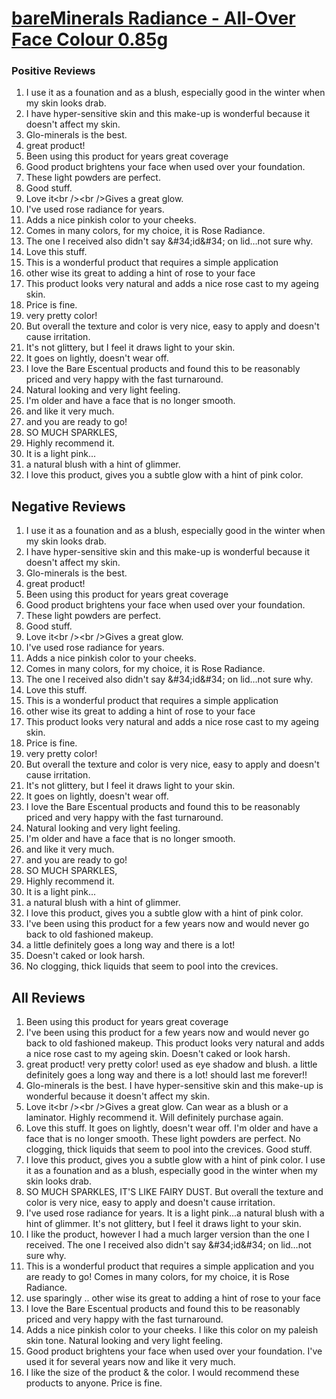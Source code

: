 # [bareMinerals Radiance - All-Over Face Colour 0.85g](https://products.checkmycream.com/products/bareMinerals-Radiance-All-Over-Face-Colour-0.85g.html)

### Positive Reviews

<ol>
      <li>I use it as a founation and as a blush, especially good in the winter when my skin looks drab.</li>
      <li>I have hyper-sensitive skin and this make-up is wonderful because it doesn&#x27;t affect my skin.</li>
      <li>Glo-minerals is the best.  </li>
      <li>great product!</li>
      <li>Been using this product for years great coverage</li>
      <li>Good product brightens your face when used over your foundation.  </li>
      <li>These light powders are perfect.</li>
      <li>Good stuff.</li>
      <li>Love it&lt;br /&gt;&lt;br /&gt;Gives a great glow.  </li>
      <li>I&#x27;ve used rose radiance for years.  </li>
      <li>Adds a nice pinkish color to your cheeks.</li>
      <li>Comes in many colors, for my choice, it is Rose Radiance.</li>
      <li>The one I received also didn&#x27;t say &amp;#34;id&amp;#34; on lid…not sure why.</li>
      <li>Love this stuff.</li>
      <li>This is a wonderful product that requires a simple application</li>
      <li>other wise its great to adding a hint of rose to your face</li>
      <li>This product looks very natural and adds a nice rose cast to my ageing skin.  </li>
      <li>Price is fine.</li>
      <li>very pretty color!</li>
      <li>But overall the texture and color is very nice, easy to apply and doesn&#x27;t cause irritation.</li>
      <li>It&#x27;s not glittery, but I feel it draws light to your skin.</li>
      <li>It goes on lightly, doesn&#x27;t wear off.</li>
      <li>I love the Bare Escentual products and found this to be reasonably priced and very happy with the fast turnaround.</li>
      <li>Natural looking and very light feeling.</li>
      <li>I&#x27;m older and have a face that is no longer smooth.</li>
      <li>and like it very much.</li>
      <li>and you are ready to go!  </li>
      <li>SO MUCH SPARKLES,</li>
      <li>Highly recommend it.  </li>
      <li>It is a light pink...</li>
      <li>a natural blush with a hint of glimmer.  </li>
      <li>I love this product, gives you a subtle glow with a hint of pink color.</li>
</ol>


<h2>Negative Reviews</h2>
<ol>
<li> I use it as a founation and as a blush, especially good in the winter when my skin looks drab.</li>
<li> I have hyper-sensitive skin and this make-up is wonderful because it doesn&#x27;t affect my skin.</li>
<li> Glo-minerals is the best.  </li>
<li> great product!</li>
<li> Been using this product for years great coverage</li>
<li> Good product brightens your face when used over your foundation.  </li>
<li> These light powders are perfect.</li>
<li> Good stuff.</li>
<li> Love it&lt;br /&gt;&lt;br /&gt;Gives a great glow.  </li>
<li> I&#x27;ve used rose radiance for years.  </li>
<li> Adds a nice pinkish color to your cheeks.</li>
<li> Comes in many colors, for my choice, it is Rose Radiance.</li>
<li> The one I received also didn&#x27;t say &amp;#34;id&amp;#34; on lid…not sure why.</li>
<li> Love this stuff.</li>
<li> This is a wonderful product that requires a simple application</li>
<li> other wise its great to adding a hint of rose to your face</li>
<li> This product looks very natural and adds a nice rose cast to my ageing skin.  </li>
<li> Price is fine.</li>
<li> very pretty color!</li>
<li> But overall the texture and color is very nice, easy to apply and doesn&#x27;t cause irritation.</li>
<li> It&#x27;s not glittery, but I feel it draws light to your skin.</li>
<li> It goes on lightly, doesn&#x27;t wear off.</li>
<li> I love the Bare Escentual products and found this to be reasonably priced and very happy with the fast turnaround.</li>
<li> Natural looking and very light feeling.</li>
<li> I&#x27;m older and have a face that is no longer smooth.</li>
<li> and like it very much.</li>
<li> and you are ready to go!  </li>
<li> SO MUCH SPARKLES,</li>
<li> Highly recommend it.  </li>
<li> It is a light pink...</li>
<li> a natural blush with a hint of glimmer.  </li>
<li> I love this product, gives you a subtle glow with a hint of pink color.</li>
<li> I&#x27;ve been using this product for a few years now and would never go back to old fashioned makeup.  </li>
<li> a little definitely goes a long way and there is a lot!</li>
<li> Doesn&#x27;t caked or look harsh.</li>
<li> No clogging, thick liquids that seem to pool into the crevices.</li>
</ol>

<h2>All Reviews</h2>

<ol>
    <li> Been using this product for years great coverage</li>
    <li> I&#x27;ve been using this product for a few years now and would never go back to old fashioned makeup.  This product looks very natural and adds a nice rose cast to my ageing skin.  Doesn&#x27;t caked or look harsh.</li>
    <li> great product! very pretty color! used as eye shadow and blush. a little definitely goes a long way and there is a lot! should last me forever!!</li>
    <li> Glo-minerals is the best.  I have hyper-sensitive skin and this make-up is wonderful because it doesn&#x27;t affect my skin.</li>
    <li> Love it&lt;br /&gt;&lt;br /&gt;Gives a great glow.  Can wear as a blush or a laminator.  Highly recommend it.  Will definitely purchase again.</li>
    <li> Love this stuff. It goes on lightly, doesn&#x27;t wear off. I&#x27;m older and have a face that is no longer smooth. These light powders are perfect. No clogging, thick liquids that seem to pool into the crevices. Good stuff.</li>
    <li> I love this product, gives you a subtle glow with a hint of pink color. I use it as a founation and as a blush, especially good in the winter when my skin looks drab.</li>
    <li> SO MUCH SPARKLES, IT&#x27;S LIKE FAIRY DUST. But overall the texture and color is very nice, easy to apply and doesn&#x27;t cause irritation.</li>
    <li> I&#x27;ve used rose radiance for years.  It is a light pink...a natural blush with a hint of glimmer.  It&#x27;s not glittery, but I feel it draws light to your skin.</li>
    <li> I like the product, however I had a much larger version than the one I received.  The one I received also didn&#x27;t say &amp;#34;id&amp;#34; on lid…not sure why.</li>
    <li> This is a wonderful product that requires a simple application and you are ready to go!  Comes in many colors, for my choice, it is Rose Radiance.</li>
    <li> use sparingly .. other wise its great to adding a hint of rose to your face</li>
    <li> I love the Bare Escentual products and found this to be reasonably priced and very happy with the fast turnaround.</li>
    <li> Adds a nice pinkish color to your cheeks. I like this color on my paleish skin tone. Natural looking and very light feeling.</li>
    <li> Good product brightens your face when used over your foundation.  I&#x27;ve used it for several years now and like it very much.</li>
    <li> I like the size of the product &amp; the color.  I would recommend these products to anyone.  Price is fine.</li>
</ol>





